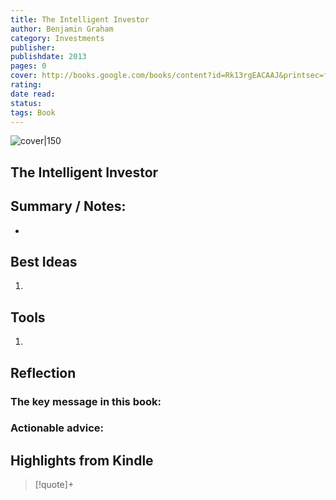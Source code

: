 ```yaml
---
title: The Intelligent Investor 
author: Benjamin Graham 
category: Investments
publisher:  
publishdate: 2013 
pages: 0 
cover: http://books.google.com/books/content?id=Rk13rgEACAAJ&printsec=frontcover&img=1&zoom=1&source=gbs_api 
rating: 
date read: 
status:
tags: Book
---
```


![cover|150](http://books.google.com/books/content?id=Rk13rgEACAAJ&printsec=frontcover&img=1&zoom=1&source=gbs_api.md)

## The Intelligent Investor

## Summary / Notes:
- 

## Best Ideas
1. 
## Tools
1. 

## Reflection
### The key message in this book:

### Actionable advice:

## Highlights from Kindle

>[!quote]+ 
>